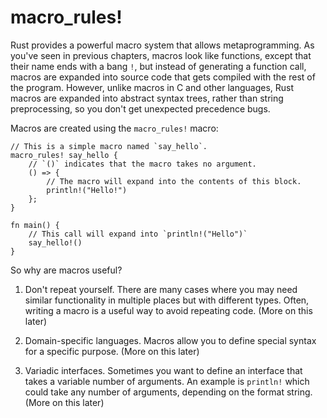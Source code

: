 # macro_rules!

Rust provides a powerful macro system that allows metaprogramming. As you've seen in previous chapters, macros look like functions, except that their name ends with a bang `!`, but instead of generating a function call, macros are expanded into source code that gets compiled with the rest of the program. However, unlike macros in C and other languages, Rust macros are expanded into abstract syntax trees, rather than string preprocessing, so you don't get unexpected precedence bugs.

Macros are created using the `macro_rules!` macro:

```rust,editable
// This is a simple macro named `say_hello`.
macro_rules! say_hello {
    // `()` indicates that the macro takes no argument.
    () => {
        // The macro will expand into the contents of this block.
        println!("Hello!")
    };
}

fn main() {
    // This call will expand into `println!("Hello")`
    say_hello!()
}
```

So why are macros useful?

1. Don't repeat yourself. There are many cases where you may need similar functionality in multiple places but with different types. Often, writing a macro is a useful way to avoid repeating code. (More on this later)

2. Domain-specific languages. Macros allow you to define special syntax for a specific purpose. (More on this later)

3. Variadic interfaces. Sometimes you want to define an interface that takes a variable number of arguments. An example is `println!` which could take any number of arguments, depending on the format string. (More on this later)
